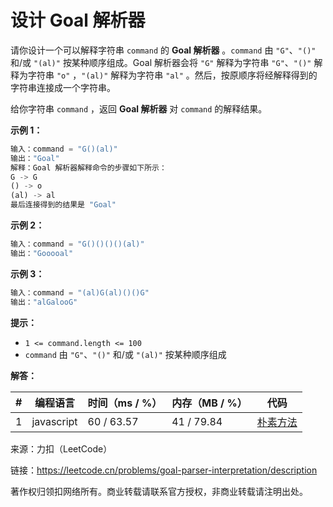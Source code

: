 # 设计 Goal 解析器

请你设计一个可以解释字符串 `command` 的 **Goal 解析器** 。`command` 由 `"G"`、`"()"` 和/或 `"(al)"` 按某种顺序组成。Goal 解析器会将 `"G"` 解释为字符串 `"G"`、`"()"` 解释为字符串 `"o"` ，`"(al)"` 解释为字符串 `"al"` 。然后，按原顺序将经解释得到的字符串连接成一个字符串。

给你字符串 `command` ，返回 **Goal 解析器** 对 `command` 的解释结果。

**示例 1：**

``` javascript
输入：command = "G()(al)"
输出："Goal"
解释：Goal 解析器解释命令的步骤如下所示：
G -> G
() -> o
(al) -> al
最后连接得到的结果是 "Goal"
```

**示例 2：**

``` javascript
输入：command = "G()()()()(al)"
输出："Gooooal"
```

**示例 3：**

``` javascript
输入：command = "(al)G(al)()()G"
输出："alGalooG"
```

**提示：**

- `1 <= command.length <= 100`
- `command` 由 `"G"`、`"()"` 和/或 `"(al)"` 按某种顺序组成

**解答：**

**#**|**编程语言**|**时间（ms / %）**|**内存（MB / %）**|**代码**
--|--|--|--|--
1|javascript|60 / 63.57|41 / 79.84|[朴素方法](./javascript/ac_v1.js)

来源：力扣（LeetCode）

链接：https://leetcode.cn/problems/goal-parser-interpretation/description

著作权归领扣网络所有。商业转载请联系官方授权，非商业转载请注明出处。
